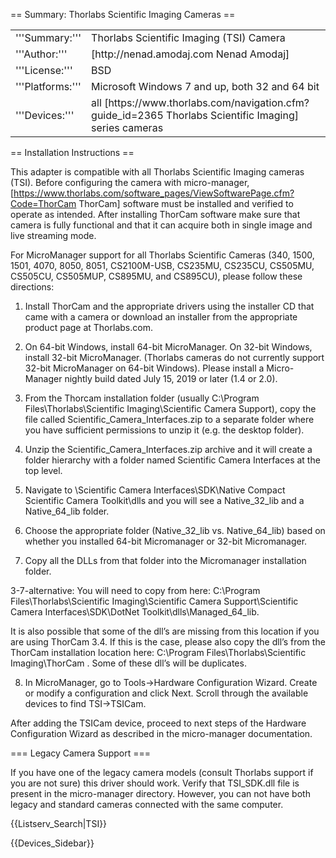 == Summary: Thorlabs Scientific Imaging Cameras ==

<table>
<tr><td>
'''Summary:'''</td><td>Thorlabs Scientific Imaging (TSI) Camera</td></tr>
<tr><td>
'''Author:'''</td><td>[http://nenad.amodaj.com Nenad Amodaj]</td></tr>
<tr><td>'''License:'''</td><td>BSD</td></tr> 
<tr><td>'''Platforms:'''</td><td>Microsoft Windows 7 and up, both 32 and 64 bit</td></tr>
<tr><td>'''Devices:'''</td><td>all [https://www.thorlabs.com/navigation.cfm?guide_id=2365 Thorlabs Scientific Imaging] series cameras</td></tr>
</table>

== Installation Instructions ==

This adapter is compatible with all Thorlabs Scientific Imaging cameras (TSI). Before configuring the camera with micro-manager, [https://www.thorlabs.com/software_pages/ViewSoftwarePage.cfm?Code=ThorCam ThorCam] software must be installed and verified to operate as intended. After installing ThorCam software make sure that camera is fully functional and that it can acquire both in single image and live streaming mode.

For MicroManager support for all Thorlabs Scientific Cameras (340, 1500, 1501, 4070, 8050, 8051, CS2100M-USB, CS235MU, CS235CU, CS505MU, CS505CU, CS505MUP, CS895MU, and CS895CU), please follow these directions:

1. Install ThorCam and the appropriate drivers using the installer CD that came with a camera or download an installer from the appropriate product page at Thorlabs.com.

2. On 64-bit Windows, install 64-bit MicroManager. On 32-bit Windows, install 32-bit MicroManager. (Thorlabs cameras do not currently support 32-bit MicroManager on 64-bit Windows). Please install a Micro-Manager nightly build dated July 15, 2019 or later (1.4 or 2.0).

3. From the Thorcam installation folder (usually C:\Program Files\Thorlabs\Scientific Imaging\Scientific Camera Support\), copy the file called Scientific_Camera_Interfaces.zip to a separate folder where you have sufficient permissions to unzip it (e.g. the desktop folder).

4. Unzip the Scientific_Camera_Interfaces.zip archive and it will create a folder hierarchy with a folder named Scientific Camera Interfaces at the top level.

5. Navigate to \Scientific Camera Interfaces\SDK\Native Compact Scientific Camera Toolkit\dlls and you will see a Native_32_lib and a Native_64_lib folder.

6. Choose the appropriate folder (Native_32_lib vs. Native_64_lib) based on whether you installed 64-bit Micromanager or 32-bit Micromanager.

7. Copy all the DLLs from that folder into the Micromanager installation folder.

3-7-alternative: You will need to copy from here:
C:\Program Files\Thorlabs\Scientific Imaging\Scientific Camera Support\Scientific Camera Interfaces\SDK\DotNet Toolkit\dlls\Managed_64_lib.

It is also possible that some of the dll’s are missing from this location if you are using ThorCam 3.4. If this is the case, please also copy the dll’s from the ThorCam installation location here: C:\Program Files\Thorlabs\Scientific Imaging\ThorCam . Some of these dll’s will be duplicates.

8. In MicroManager, go to Tools->Hardware Configuration Wizard. Create or modify a configuration and click Next. Scroll through the available devices to find TSI->TSICam.

After adding the TSICam device, proceed to next steps of the Hardware Configuration Wizard as described in the micro-manager documentation.

=== Legacy Camera Support ===

If you have one of the legacy camera models (consult Thorlabs support if you are not sure) this driver should work. Verify that TSI_SDK.dll file is present in the micro-manager directory. However, you can not have both legacy and standard cameras connected with the same computer.

{{Listserv_Search|TSI}}

{{Devices_Sidebar}}
